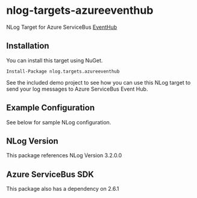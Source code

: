 # nlog-targets-azureeventhub
NLog Target for Azure ServiceBus [EventHub](http://azure.microsoft.com/en-us/services/event-hubs/)

## Installation
You can install this target using NuGet.   

`Install-Package nlog.targets.azureeventhub`
   
See the included demo project to see how you can use this NLog target to send your log messages to Azure ServiceBus Event Hub.   
## Example Configuration
See below for sample NLog configuration.

   
   
## NLog Version
This package references NLog Version 3.2.0.0   

## Azure ServiceBus SDK
This package also has a dependency on 2.6.1  


   


 


